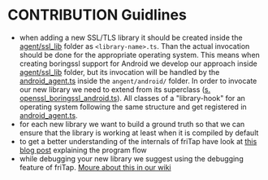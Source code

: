 # CONTRIBUTION Guidlines

- when adding a new SSL/TLS library it should be created inside the [agent/ssl_lib](https://github.com/fkie-cad/friTap/tree/main/) folder as  `<library-name>.ts`. Than the actual invocation should be done for the appropriate operating system. This means when creating boringssl support for Android we develop our approach inside [agent/ssl_lib](https://github.com/fkie-cad/friTap/tree/main/) folder, but its invocation will be handled by the [android_agent.ts](https://github.com/fkie-cad/friTap/blob/main/agent/android/android_agent.ts) inside the `angent/android/` folder. In order to invocate our new library we need to extend from its superclass ([s. openssl_boringssl_android.ts](https://github.com/fkie-cad/friTap/blob/main/agent/android/openssl_boringssl_android.ts)). All classes of a "library-hook" for an operating system following the same structure and get registered in [android_agent.ts](https://github.com/fkie-cad/friTap/blob/main/agent/android/android_agent.ts).
- for each new library we want to build a ground truth so that we can ensure that the library is working at least when it is compiled by default
- to get a better understanding of the internals of friTap have look at [this blog post](https://lolcads.github.io/posts/2022/08/fritap/#program-flow) explaining the program flow
- while debugging your new library we suggest using the debugging feature of friTap.  [Moure about this in our wiki](https://github.com/fkie-cad/friTap/wiki/Debugging-friTap) 
